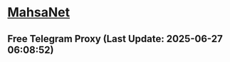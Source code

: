 
# [MahsaNet](https://t.me/mahsa_net)
## Free Telegram Proxy (Last Update: 2025-06-27 06:08:52)

    